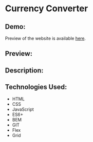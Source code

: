 # Currency Converter

## Demo:

Preview of the website is available [here](https://dompalka.github.io/toDoList/).

## Preview:

## Description:

## Technologies Used:

- HTML
- CSS
- JavaScript
- ES6+
- BEM
- GIT
- Flex
- Grid
